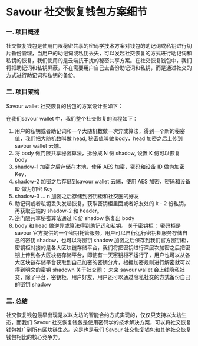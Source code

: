 # Savour 社交恢复钱包方案细节

### 一. 项目概述

社交恢复钱包是使用门限秘密共享的密码学技术方案对钱包的助记词或私钥进行切片备份管理，当用户的助记词或私钥丢失，可以发起社交恢复的方式进行助记词和私钥的恢复，我们使用的是云端抗干扰的秘密共享方案。在社交恢复钱包中，我们将把助记词和私钥屏蔽，不在需要用户自己去备份助记词和私钥，而是通过社交的方式进行助记词和私钥的备份。

### 二. 项目架构
Savour wallet 社交恢复的钱包的方案设计图如下：

在我们savour wallet 中，我们整个社交恢复的流程如下：
1. 用户的私钥或者助记词和一个大随机数做一次异或算法，得到一个新的秘密值，我们把大随机数叫做 head, 秘密值叫做 body，head 加密之后上传到 savour wallet 云端。
2. 将 body 做门限共享秘密算法，拆分成 N 份 shadow,  设置 K 份可以恢复 body
3. shadow-1 加密之后存储在本地，使用 AES 加密，密码和设备 ID 做为加密 Key，
4. shadow-2 加密之后存储到savour wallet 云端，使用 AES 加密，密码和设备 ID 做为加密 Key
5. shadow-3 ... n 加密之后存储到密钥柜和社交圈的好友
6. 助记词或者私钥丢失发起恢复，获取密钥柜里面或者好友处的 k - 2 份私钥，再获取云端的 shadow-2 和 header。
7. 逆门限共享秘密算法通过 K 份 shadow 恢复出 body
8. body 和 head 做逆异或算法得到助记词和私钥。
关于密钥柜：
密码柜是 savour 官方提供的一个密钥托管服务，用户可以自行运行密钥柜服务存储自己的密钥 shadow，也可以将密钥 shadow 加密之后保存到我们官方密钥柜，密钥柜对接的是各大区块链存储平台，我们将把密钥进行深层次加密之后把密钥上传到各大区块链存储平台，即使有一天密钥柜不运行了，用户也可以从各大区块链存储平台获取到自己加密的密钥分片，根据加密规则进行解密就可以得到明文的密钥 shadown
关于社交圈：
未来 savour wallet 会上线隐私社交，除了平台，密钥柜，用户好友，用户还可以通过隐私社交的方式备份自己的密钥 shadow

### 三. 总结

社交恢复钱包最早出现是以以太坊的智能合约方式实现的，仅仅只支持以太坊生态，而我们 Savour 社交恢复钱包是使用密码学的技术解决方案，可以将社交恢复钱包推广到所有区块链生态。这是也是我们 Savour 社交恢复钱包和其他社交恢复钱包相比的核心竞争力。
 
